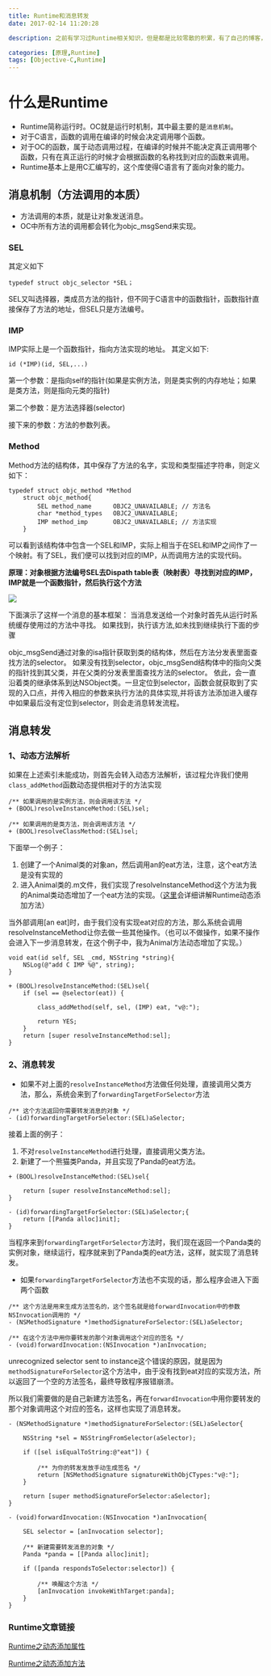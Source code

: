```yaml
---
title: Runtime和消息转发
date: 2017-02-14 11:20:28

description: 之前有学习过Runtime相关知识，但是都是比较零散的积累，有了自己的博客，那就是时候系统的整理学习Runtime的相关知识了。

categories: [原理,Runtime]
tags: [Objective-C,Runtime]
---
```


# 什么是Runtime

* Runtime简称运行时。OC就是运行时机制，其中最主要的是`消息机制`。
* 对于C语言，函数的调用在编译的时候会决定调用哪个函数。
* 对于OC的函数，属于动态调用过程，在编译的时候并不能决定真正调用哪个函数，只有在真正运行的时候才会根据函数的名称找到对应的函数来调用。
* Runtime基本上是用C汇编写的，这个库使得C语言有了面向对象的能力。

## 消息机制（方法调用的本质）
* 方法调用的本质，就是让对象发送消息。
* OC中所有方法的调用都会转化为objc_msgSend来实现。

### SEL
其定义如下

```
typedef struct objc_selector *SEL；     
```

SEL又叫选择器，类成员方法的指针，但不同于C语言中的函数指针，函数指针直接保存了方法的地址，但SEL只是方法编号。

### IMP

IMP实际上是一个函数指针，指向方法实现的地址。
其定义如下:

```
id (*IMP)(id, SEL,...)
```

第一个参数：是指向self的指针(如果是实例方法，则是类实例的内存地址；如果是类方法，则是指向元类的指针)

第二个参数：是方法选择器(selector)

接下来的参数：方法的参数列表。

### Method

Method方法的结构体，其中保存了方法的名字，实现和类型描述字符串，则定义如下：

```
typedef struct objc_method *Method
    struct objc_method{
        SEL method_name      OBJC2_UNAVAILABLE; // 方法名
        char *method_types   OBJC2_UNAVAILABLE;
        IMP method_imp       OBJC2_UNAVAILABLE; // 方法实现
    }
```
可以看到该结构体中包含一个SEL和IMP，实际上相当于在SEL和IMP之间作了一个映射。有了SEL，我们便可以找到对应的IMP，从而调用方法的实现代码。

**原理：对象根据方法编号SEL去Dispath table表（映射表）寻找到对应的IMP，IMP就是一个函数指针，然后执行这个方法**

![](/img/消息机制.png)


下面演示了这样一个消息的基本框架：
当消息发送给一个对象时首先从运行时系统缓存使用过的方法中寻找。
如果找到，执行该方法,如未找到继续执行下面的步骤

objc_msgSend通过对象的isa指针获取到类的结构体，然后在方法分发表里面查找方法的selector。
如果没有找到selector，objc_msgSend结构体中的指向父类的指针找到其父类，并在父类的分发表里面查找方法的selector。
依此，会一直沿着类的继承体系到达NSObject类。一旦定位到selector，函数会就获取到了实现的入口点，并传入相应的参数来执行方法的具体实现,并将该方法添加进入缓存中如果最后没有定位到selector，则会走消息转发流程。 

## 消息转发


### 1、动态方法解析


如果在上述索引未能成功，则首先会转入动态方法解析，该过程允许我们使用`class_addMethod`函数动态提供相对于的方法实现

```
/** 如果调用的是实例方法，则会调用该方法 */
+ (BOOL)resolveInstanceMethod:(SEL)sel;

/** 如果调用的是类方法，则会调用该方法 */
+ (BOOL)resolveClassMethod:(SEL)sel;

```

下面举一个例子：

1. 创建了一个Animal类的对象an，然后调用an的eat方法，注意，这个eat方法是没有实现的
2. 进入Animal类的.m文件，我们实现了resolveInstanceMethod这个方法为我的Animal类动态增加了一个eat方法的实现。（[这里](https://xiaopengmonsters.github.io/2017/02/21/Runtime%E4%B9%8B%E5%8A%A8%E6%80%81%E6%B7%BB%E5%8A%A0%E6%96%B9%E6%B3%95/)会详细讲解Runtime动态添加方法）

当外部调用[an eat]时，由于我们没有实现eat对应的方法，那么系统会调用resolveInstanceMethod让你去做一些其他操作。（也可以不做操作，如果不操作会进入下一步消息转发，在这个例子中，我为Animal方法动态增加了实现。）

```
void eat(id self, SEL _cmd, NSString *string){
    NSLog(@"add C IMP %@", string);
}

+ (BOOL)resolveInstanceMethod:(SEL)sel{
    if (sel == @selector(eat)) {

        class_addMethod(self, sel, (IMP) eat, "v@:");

        return YES;
    }
    return [super resolveInstanceMethod:sel];
}
```

### 2、消息转发

* 如果不对上面的`resolveInstanceMethod`方法做任何处理，直接调用父类方法，那么，系统会来到了`forwardingTargetForSelector`方法


```
/** 这个方法返回你需要转发消息的对象 */
- (id)forwardingTargetForSelector:(SEL)aSelector;

```


接着上面的例子：

1. 不对`resolveInstanceMethod`进行处理，直接调用父类方法。
2. 新建了一个熊猫类Panda，并且实现了Panda的eat方法。

``` 
+ (BOOL)resolveInstanceMethod:(SEL)sel{
    
    return [super resolveInstanceMethod:sel];
}

- (id)forwardingTargetForSelector:(SEL)aSelector;{
    return [[Panda alloc]init];
}
```


当程序来到`forwardingTargetForSelector`方法时，我们现在返回一个Panda类的实例对象，继续运行，程序就来到了Panda类的eat方法，这样，就实现了消息转发。


* 如果`forwardingTargetForSelector`方法也不实现的话，那么程序会进入下面两个函数



```
/** 这个方法是用来生成方法签名的，这个签名就是给forwardInvocation中的参数NSInvocation调用的 */
- (NSMethodSignature *)methodSignatureForSelector:(SEL)aSelector;

/** 在这个方法中用你要转发的那个对象调用这个对应的签名 */
- (void)forwardInvocation:(NSInvocation *)anInvocation;
```


unrecognized selector sent to instance这个错误的原因，就是因为`methodSignatureForSelector`这个方法中，由于没有找到eat对应的实现方法，所以返回了一个空的方法签名，最终导致程序报错崩溃。

所以我们需要做的是自己新建方法签名，再在`forwardInvocation`中用你要转发的那个对象调用这个对应的签名，这样也实现了消息转发。


```
- (NSMethodSignature *)methodSignatureForSelector:(SEL)aSelector{
    
    NSString *sel = NSStringFromSelector(aSelector);
    
    if ([sel isEqualToString:@"eat"]) {
        
        /** 为你的转发发放手动生成签名 */
        return [NSMethodSignature signatureWithObjCTypes:"v@:"];
    }

    return [super methodSignatureForSelector:aSelector];
}

- (void)forwardInvocation:(NSInvocation *)anInvocation{
    
    SEL selector = [anInvocation selector];
    
    /** 新建需要转发消息的对象 */
    Panda *panda = [[Panda alloc]init];
   
    if ([panda respondsToSelector:selector]) {
        
        /** 唤醒这个方法 */
        [anInvocation invokeWithTarget:panda];
    }
}

```


### Runtime文章链接

[Runtime之动态添加属性](https://xiaopengmonsters.github.io/2017/02/20/Runtime%E4%B9%8B%E5%8A%A8%E6%80%81%E6%B7%BB%E5%8A%A0%E5%B1%9E%E6%80%A7/)

[Runtime之动态添加方法](https://xiaopengmonsters.github.io/2017/02/21/Runtime%E4%B9%8B%E5%8A%A8%E6%80%81%E6%B7%BB%E5%8A%A0%E6%96%B9%E6%B3%95/)
